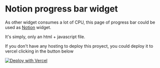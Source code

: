# Notion progress bar widget

As other widget consumes a lot of CPU, this page of progress bar could be used as [Notion](https://www.notion.com) widget.

It's simply, only an html + javascript file.

If you don't have any hosting to deploy this proyect, you could deploy it to vercel clicking in the button below

[![Deploy with Vercel](https://vercel.com/button)](https://vercel.com/new/git/external?repository-url=https%3A%2F%2Fgithub.com%2Fpablodmv%2Fsome-progress-bar)
